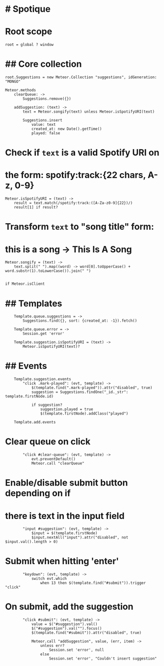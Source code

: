 # # Spotique

# Root scope

	root = global ? window

# ## Core collection

	root.Suggestions = new Meteor.Collection "suggestions", idGeneration: "MONGO"

	Meteor.methods
		clearQueue: ->
			Suggestions.remove({})

		addSuggestion: (text) ->
			text = Meteor.songify(text) unless Meteor.isSpotifyURI(text)

			Suggestions.insert
				value: text
				created_at: new Date().getTime()
				played: false

# Check if `text` is a valid Spotify URI on
# the form: spotify:track:{22 chars, A-z, 0-9}

	Meteor.isSpotifyURI = (text) ->
		result = text.match(/spotify:track:([A-Za-z0-9]{22})/)
		result[1] if result?

# Transform `text` to "song title" form:
# 	this is a song -> This Is A Song

	Meteor.songify = (text) ->
		text.split(" ").map((word) -> word[0].toUpperCase() + word.substr(1).toLowerCase()).join(" ")


	if Meteor.isClient

# ## Templates

		Template.queue.suggestions = ->
			Suggestions.find({}, sort: {created_at: -1}).fetch()

		Template.queue.error = ->
			Session.get 'error'

		Template.suggestion.isSpotifyURI = (text) ->
			Meteor.isSpotifyURI(text)?

# ## Events

		Template.suggestion.events
			"click .mark-played": (evt, template) ->
				$(template.find(".mark-played")).attr("disabled", true)
				suggestion = Suggestions.findOne("_id._str": template.firstNode.id)

				if suggestion?
					suggestion.played = true
					$(template.firstNode).addClass("played")

		Template.add.events

# Clear queue on click

			"click #clear-queue": (evt, template) ->
				evt.preventDefault()
				Meteor.call "clearQueue"

# Enable/disable submit button depending on if
# there is text in the input field

			"input #suggestion": (evt, template) ->
				$input = $(template.firstNode)
				$input.nextAll("input").attr("disabled", not $input.val().length > 0)

# Submit when hitting 'enter'

			"keydown": (evt, template) ->
				switch evt.which
					when 13 then $(template.find("#submit")).trigger "click"

# On submit, add the suggestion

			"click #submit": (evt, template) ->
				value = $("#suggestion").val()
				$("#suggestion").val("").focus()
				$(template.find("#submit")).attr("disabled", true)

				Meteor.call "addSuggestion", value, (err, item) ->
					unless err?
						Session.set 'error', null
					else
						Session.set 'error', "Couldn't insert suggestion"


